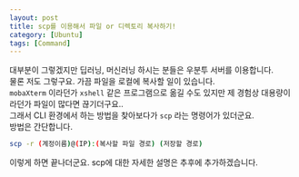 ```yaml
---
layout: post
title: scp를 이용해서 파일 or 디렉토리 복사하기!
category: [Ubuntu]
tags: [Command]
---
```


대부분이 그렇겠지만 딥러닝, 머신러닝 하시는 분들은 우분투 서버를 이용합니다.  
물론 저도 그렇구요. 가끔 파일을 로컬에 복사할 일이 있습니다.  
 `mobaXterm` 이라던가 `xshell` 같은 프로그램으로 옮길 수도 있지만 제 경험상 대용량이라던가 파일이 많다면 끊기더구요..  
 그래서 CLI 환경에서 하는 방법을 찾아보다가 `scp` 라는 명령어가 있더군요.  
 방법은 간단합니다.
``` bash
scp -r (계정이름)@(IP):(복사할 파일 경로) (저장할 경로)
```

이렇게 하면 끝나더군요. scp에 대한 자세한 설명은 추후에 추가하겠습니다.
